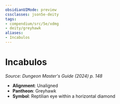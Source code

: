 ```yaml
---
obsidianUIMode: preview
cssclasses: json5e-deity
tags:
- compendium/src/5e/xdmg
- deity/greyhawk
aliases: 
- Incabulos
---
```

# Incabulos
*Source: Dungeon Master's Guide (2024) p. 148* 

- **Alignment**: Unaligned
- **Pantheon**: Greyhawk
- **Symbol**: Reptilian eye within a horizontal diamond